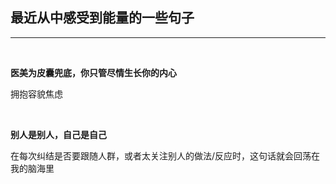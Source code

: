 ## 最近从中感受到能量的一些句子

---

&nbsp;

**医美为皮囊兜底，你只管尽情生长你的内心**

拥抱容貌焦虑

&nbsp;

**别人是别人，自己是自己**

在每次纠结是否要跟随人群，或者太关注别人的做法/反应时，这句话就会回荡在我的脑海里

&nbsp;


